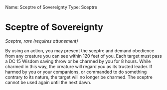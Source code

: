 Name: Sceptre of Sovereignty
Type: Sceptre

# Sceptre of Sovereignty
_Sceptre, rare (requires attunement)_

By using an action, you may present the sceptre and demand obedience from any creature you can see within 120 feet of you. Each target must pass a DC 15 Wisdom saving throw or be charmed by you for 8 hours. While charmed in this way, the creature will regard you as its trusted leader. If harmed by you or your companions, or commanded to do something contrary to its nature, the target will no longer be charmed. The sceptre cannot be used again until the next dawn.